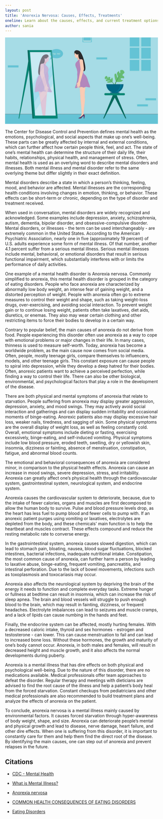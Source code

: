 ```yaml
---
layout: post
title: 'Anorexia Nervosa: Causes, Effects, Treatments'
oneline: Learn about the causes, effects, and current treatment options for anorexia nervosa, a common mental illness. 
author: sania
---
```


![OCD](/images/blog/anorexia.jpeg)

The Center for Disease Control and Prevention defines mental health as the emotions, psychological, and social aspects that make up one’s well-being. These parts can be greatly affected by internal and external conditions, which can further affect how certain people think, feel, and act. The state of one’s mental health can determine the structure of their daily life, their habits, relationships, physical health, and management of stress. Often, mental health is used as an overlying word to describe mental disorders and illnesses. Both mental illness and mental disorder refer to the same overlying theme but differ slightly in their exact definition.

Mental disorders describe a state in which a person’s thinking, feeling, mood, and behavior are affected. Mental illnesses are the corresponding health conditions involving changes in emotion, thinking, or behavior. These effects can be short-term or chronic, depending on the type of disorder and treatment received.

When used in conversation, mental disorders are widely recognized and acknowledged. Some examples include depression, anxiety, schizophrenia, autism, dementia, bipolar disorder, and obsessive-compulsive disorder. Mental disorders, or illnesses - the term can be used interchangeably - are extremely common in the United States. According to the American Psychiatric Association, nearly one in five (approximately 19 percent) of U.S. adults experience some form of mental illness. Of that number, another 4.1 percent suffer from a serious mental illness. Serious mental illnesses include mental, behavioral, or emotional disorders that result in serious functional impairment, which substantially interferes with or limits the performance of daily activities.

One example of a mental health disorder is Anorexia nervosa. Commonly simplified to anorexia, this mental health disorder is grouped in the category of eating disorders. People who face anorexia are characterized by abnormally low body weight, an intense fear of gaining weight, and a distorted perception of weight. People with anorexia often go to extreme measures to control their weight and shape, such as taking weight-loss drugs, over-exercising, and avoiding social interaction. To prevent weight gain or to continue losing weight, patients often take laxatives, diet aids, diuretics, or enemas. They also may wear certain clothing and other restricting items to force their bodies to develop in a certain way.

Contrary to popular belief, the main causes of anorexia do not derive from food. People experiencing this disorder often use anorexia as a way to cope with emotional problems or major changes in their life. In many cases, thinness is used to measure self-worth. Today, anorexia has become a worldwide problem, as the main cause now comes from social media. Often, people, mostly teenage girls, compare themselves to influencers, models, and other teenage girls. This constant exposure can cause people to spiral into depression, while they develop a deep hatred for their bodies. Often, anorexic patients want to achieve a perceived perfection, while finding a way to control their life. There can also be other biological, environmental, and psychological factors that play a role in the development of the disease.

 There are both physical and mental symptoms of anorexia that relate to starvation. People suffering from anorexia may display greater aggression, depression, anxiety, and mood swings. They may actively avoid social interaction and gatherings and can display sudden irritability and occasional moments of binge-eating. Anorexic patients also may display excessive hair loss, weaker nails, tiredness, and sagging of skin. Some physical symptoms are the overall display of weight loss, as well as feeling constantly cold. Overall, emotional symptoms include dieting or fasting, exercising excessively, binge-eating, and self-induced vomiting. Physical symptoms include low blood pressure, eroded teeth, swelling, dry or yellowish skin, insomnia, dizziness or fainting, absence of menstruation, constipation, fatigue, and abnormal blood counts.

The emotional and behavioral consequences of anorexia are considered minor, in comparison to the physical health effects. Anorexia can cause an increase in mood swings, severe depression, stress, and irritability. Anorexia can greatly affect one’s physical health through the cardiovascular system, gastrointestinal system, neurological system, and endocrine system.

Anorexia causes the cardiovascular system to deteriorate, because, due to the intake of fewer calories, organs and muscles are first decomposed to allow the human body to survive. Pulse and blood pressure levels drop, as the heart has less fuel to pump blood and fewer cells to pump with. If an anorexic patient purges using vomiting or laxatives, electrolytes are depleted from the body, and these chemicals' main function is to help the heartbeat and muscles contract. These effects compound and reduce the resting metabolic rate to converse energy.

In the gastrointestinal system, anorexia causes slowed digestion, which can lead to stomach pain, bloating, nausea, blood sugar fluctuations, blocked intestines, bacterial infections, inadequate nutritional intake. Constipation, the most common cause of anorexia, can further harm a person by leading to laxative abuse, binge-eating, frequent vomiting, pancreatitis, and intestinal perforation. Due to the lack of bowel movements, infections such as toxoplasmosis and toxocariasis may occur.

Anorexia also affects the neurological system by depriving the brain of the energy it needs to function and complete everyday tasks. Extreme hunger or fullness at bedtime can result in insomnia, which can increase the risk of sleep apnea. The brain and blood vessels will struggle to push enough blood to the brain, which may result in fainting, dizziness, or frequent headaches. Electrolyte imbalances can lead to seizures and muscle cramps, and a lack of lipids can cause numbing in the hands and feet.

Finally, the endocrine system can be affected, mostly hurting females. With a decreased caloric intake, thyroid and sex hormones - estrogen and testosterone - can lower. This can cause menstruation to fail and can lead to increased bone loss. Without these hormones, the growth and maturity of one’s body cannot occur. Anorexia, in both males and females, will result in decreased height and muscle growth, and it also affects the normal developments during puberty.

Anorexia is a mental illness that has dire effects on both physical and psychological well-being. Due to the nature of this disorder, there are no medications available. Medical professionals offer team approaches to defeat the disorder. Regular therapy and meetings with dieticians are advised to find the root cause of the illness and help a patient’s body heal from the forced starvation. Constant checkups from pediatricians and other medical professionals are also recommended to build treatment plans and analyze the effects of anorexia on the patient.

To conclude, anorexia nervosa is a mental illness mainly caused by environmental factors. It causes forced starvation through hyper-awareness of body weight, shape, and size. Anorexia can deteriorate people’s mental and physical growth and lead to disease, nerve damage, heart failure, and other dire effects. When one is suffering from this disorder, it is important to constantly care for them and help them find the direct root of the disease. By identifying the main causes, one can step out of anorexia and prevent relapses in the future.

## Citations

- [CDC - Mental Health](https://www.cdc.gov/mentalhealth/learn/index.htm)

- [What is Mental Illness?](https://www.psychiatry.org/patients-families/what-is-mental-illness)

- [Anorexia nervosa](https://www.mayoclinic.org/diseases-conditions/anorexia-nervosa/symptoms-causes/syc-20353591)

- [COMMON HEALTH CONSEQUENCES OF EATING DISORDERS](https://www.nationaleatingdisorders.org/health-consequences)

- [Eating Disorders](https://www.psychiatry.org/patients-families/eating-disorders)
